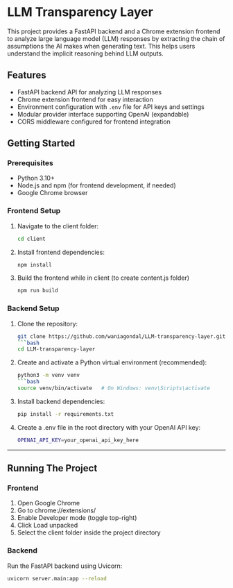 # LLM Transparency Layer

This project provides a FastAPI backend and a Chrome extension frontend to analyze large language model (LLM) responses by extracting the chain of assumptions the AI makes when generating text. This helps users understand the implicit reasoning behind LLM outputs.

## Features

- FastAPI backend API for analyzing LLM responses  
- Chrome extension frontend for easy interaction  
- Environment configuration with `.env` file for API keys and settings  
- Modular provider interface supporting OpenAI (expandable)  
- CORS middleware configured for frontend integration  

## Getting Started

### Prerequisites

- Python 3.10+  
- Node.js and npm (for frontend development, if needed)  
- Google Chrome browser  

### Frontend Setup

1. Navigate to the client folder:

   ```bash
   cd client

2. Install frontend dependencies:

   ```bash
   npm install

3. Build the frontend while in client (to create content.js folder)

   ```bash
   npm run build
   
### Backend Setup

1. Clone the repository:

   ```bash
   git clone https://github.com/waniagondal/LLM-transparency-layer.git
   ```bash
   cd LLM-transparency-layer

2. Create and activate a Python virtual environment (recommended):

   ```bash
   python3 -m venv venv
   ```bash
   source venv/bin/activate   # On Windows: venv\Scripts\activate
   
3. Install backend dependencies:

   ```bash
   pip install -r requirements.txt

4. Create a .env file in the root directory with your OpenAI API key:

   ```bash
   OPENAI_API_KEY=your_openai_api_key_here
---

## Running The Project

### Frontend
1. Open Google Chrome
2. Go to chrome://extensions/
3. Enable Developer mode (toggle top-right)
4. Click Load unpacked
5. Select the client folder inside the project directory

### Backend
Run the FastAPI backend using Uvicorn:

   ```bash
   uvicorn server.main:app --reload
